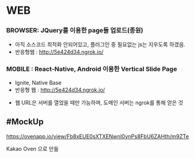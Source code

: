 # WEB
### BROWSER: JQuery를 이용한 page들 업로드(종원)
  - 아직 소스코드 최적화 안되어있고, 플러그인 중 필요없는 js는 지우도록 하겠음. 
  - 반응형웹 : http://5e424d34.ngrok.io/
  
### MOBILE : React-Native, Android 이용한 Vertical Slide Page
  - Ignite, Native Base
  - 반응형 웹 : http://5e424d34.ngrok.io/

* 웹 URL은 서버를 열었을 때만 가능하며, 도메인 서버는 ngrok를 통해 얻은 것

#MockUp
---
https://ovenapp.io/view/Fb8xEUE0sXTXENwnI0ynPs8FbU6ZAHth/m9ZTe

Kakao Oven 으로 만듦

